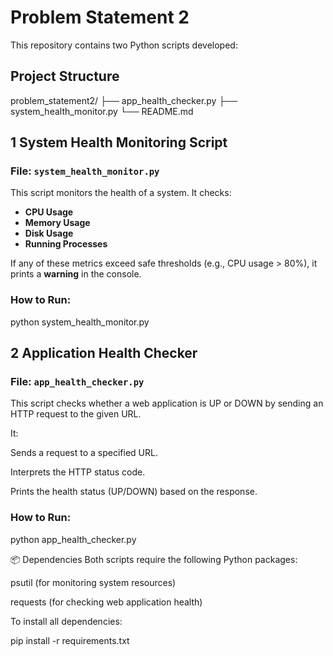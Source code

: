 # Problem Statement 2 

This repository contains two Python scripts developed:

##  Project Structure

problem_statement2/
├── app_health_checker.py
├── system_health_monitor.py
└── README.md



## 1️ System Health Monitoring Script

###  File: `system_health_monitor.py`

This script monitors the health of a system. It checks:
-  **CPU Usage**
-  **Memory Usage**
-  **Disk Usage**
-  **Running Processes**

If any of these metrics exceed safe thresholds (e.g., CPU usage > 80%), it prints a **warning** in the console.

###  How to Run:

python system_health_monitor.py

## 2 Application Health Checker

###  File: `app_health_checker.py`

This script checks whether a web application is UP or DOWN by sending an HTTP request to the given URL.

It:

Sends a request to a specified URL.

Interprets the HTTP status code.

Prints the health status (UP/DOWN) based on the response.

 ### How to Run:

python app_health_checker.py

📦 Dependencies
Both scripts require the following Python packages:

psutil (for monitoring system resources)

requests (for checking web application health)

To install all dependencies:

pip install -r requirements.txt